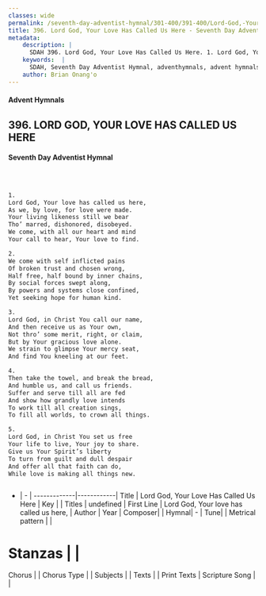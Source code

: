 ```yaml
---
classes: wide
permalink: /seventh-day-adventist-hymnal/301-400/391-400/Lord-God,-Your-Love-Has-Called-Us-Here/
title: 396. Lord God, Your Love Has Called Us Here - Seventh Day Adventist Hymnal
metadata:
    description: |
      SDAH 396. Lord God, Your Love Has Called Us Here. 1. Lord God, Your love has called us here, As we, by love, for love were made. Your living likeness still we bear Tho’ marred, dishonored, disobeyed. We come, with all our heart and mind Your call to hear, Your love to find.
    keywords:  |
      SDAH, Seventh Day Adventist Hymnal, adventhymnals, advent hymnals, Lord God, Your Love Has Called Us Here, Lord God, Your love has called us here, 
    author: Brian Onang'o
---
```


#### Advent Hymnals
## 396. LORD GOD, YOUR LOVE HAS CALLED US HERE
#### Seventh Day Adventist Hymnal

```txt



1.
Lord God, Your love has called us here,
As we, by love, for love were made.
Your living likeness still we bear
Tho’ marred, dishonored, disobeyed.
We come, with all our heart and mind
Your call to hear, Your love to find.

2.
We come with self inflicted pains
Of broken trust and chosen wrong,
Half free, half bound by inner chains,
By social forces swept along,
By powers and systems close confined,
Yet seeking hope for human kind.

3.
Lord God, in Christ You call our name,
And then receive us as Your own,
Not thro’ some merit, right, or claim,
But by Your gracious love alone.
We strain to glimpse Your mercy seat,
And find You kneeling at our feet.

4.
Then take the towel, and break the bread,
And humble us, and call us friends.
Suffer and serve till all are fed
And show how grandly love intends
To work till all creation sings,
To fill all worlds, to crown all things.

5.
Lord God, in Christ You set us free
Your life to live, Your joy to share.
Give us Your Spirit’s liberty
To turn from guilt and dull despair
And offer all that faith can do,
While love is making all things new.



```

- |   -  |
-------------|------------|
Title | Lord God, Your Love Has Called Us Here |
Key |  |
Titles | undefined |
First Line | Lord God, Your love has called us here, |
Author | 
Year | 
Composer|  |
Hymnal|  - |
Tune|  |
Metrical pattern | |
# Stanzas |  |
Chorus |  |
Chorus Type |  |
Subjects |  |
Texts |  |
Print Texts | 
Scripture Song |  |
  
